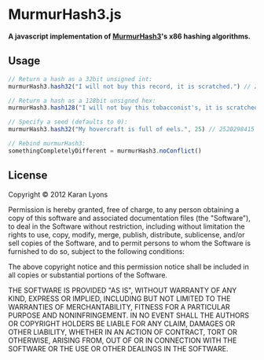 # MurmurHash3.js
**A javascript implementation of [MurmurHash3](http://code.google.com/p/smhasher/source/browse/trunk/MurmurHash3.cpp?spec=svn145&r=144)'s x86 hashing algorithms.**

## Usage
```javascript
// Return a hash as a 32bit unsigned int:
murmurHash3.hash32("I will not buy this record, it is scratched.") // 2832214938

// Return a hash as a 128bit unsigned hex:
murmurHash3.hash128("I will not buy this tobacconist's, it is scratched.") // "ef3f78669b5b7ba200f3f98e889adeaf"

// Specify a seed (defaults to 0):
murmurHash3.hash32("My hovercraft is full of eels.", 25) // 2520298415

// Rebind murmurHash3:
somethingCompletelyDifferent = murmurHash3.noConflict()
```

## License

Copyright © 2012 Karan Lyons

Permission is hereby granted, free of charge, to any person obtaining a copy of this software and associated documentation files (the "Software"), to deal in the Software without restriction, including without limitation the rights to use, copy, modify, merge, publish, distribute, sublicense, and/or sell copies of the Software, and to permit persons to whom the Software is furnished to do so, subject to the following conditions:

The above copyright notice and this permission notice shall be included in all copies or substantial portions of the Software.

THE SOFTWARE IS PROVIDED "AS IS", WITHOUT WARRANTY OF ANY KIND, EXPRESS OR IMPLIED, INCLUDING BUT NOT LIMITED TO THE WARRANTIES OF MERCHANTABILITY, FITNESS FOR A PARTICULAR PURPOSE AND NONINFRINGEMENT. IN NO EVENT SHALL THE AUTHORS OR COPYRIGHT HOLDERS BE LIABLE FOR ANY CLAIM, DAMAGES OR OTHER LIABILITY, WHETHER IN AN ACTION OF CONTRACT, TORT OR OTHERWISE, ARISING FROM, OUT OF OR IN CONNECTION WITH THE SOFTWARE OR THE USE OR OTHER DEALINGS IN THE SOFTWARE.